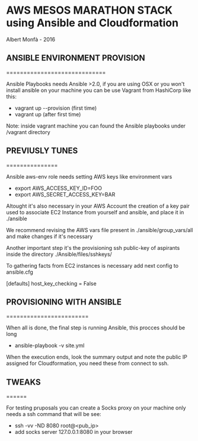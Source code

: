 # AWS MESOS MARATHON STACK using Ansible and Cloudformation

Albert Monfà - 2016

## ANSIBLE ENVIRONMENT PROVISION
=============================

Ansible Playbooks needs Ansible >2.0, if you are using OSX or you won't
install ansible on your machine you can be use Vagrant from HashiCorp
like this:
- vagrant up --provision (first time)
- vagrant up (after first time)

Note: inside vagrant machine you can found the Ansible playbooks under
/vagrant directory


## PREVIUSLY TUNES
===============

Ansible aws-env role needs setting AWS keys like environment vars
 - export AWS_ACCESS_KEY_ID=FOO
 - export AWS_SECRET_ACCESS_KEY=BAR

Altought it's also necessary in your AWS Account the creation of a key pair
used to associate EC2 Instance from yourself and ansible, and place it in ./ansible

We recommend revising the AWS vars file present in ./ansible/group_vars/all
and make changes if it's necessary

Another important step it's the provisioning ssh public-key of aspirants inside
the directory ./Ansible/files/sshkeys/

To gathering facts from EC2 instances is necessary add next config to ansible.cfg

[defaults]
host_key_checking = False


## PROVISIONING WITH ANSIBLE
========================

When all is done, the final step is running Ansible, this procces should be
long

 - ansible-playbook -v site.yml

When the execution ends, look the summary output and note the public IP assigned
for Cloudformation, you need these from connect to ssh.


## TWEAKS
======

For testing pruposals you can create a Socks proxy on your machine
only needs a ssh command that will be see:
 - ssh -vv -ND 8080 root@<pub_ip>
 - add socks server 127.0.0.1:8080 in your browser
